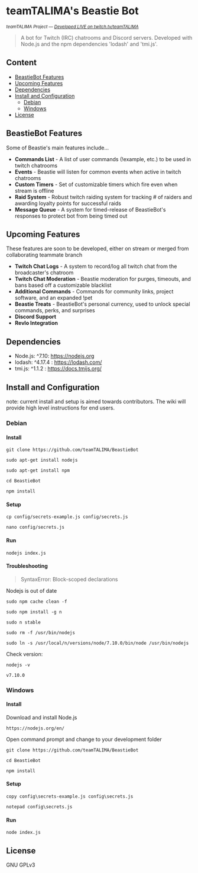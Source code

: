 # teamTALIMA's Beastie Bot
<sup>*teamTALIMA Project &mdash; [Developed LIVE on twitch.tv/teamTALIMA](https://www.twitch.tv/teamtalima)*</sup>

> A bot for Twitch (IRC) chatrooms and Discord servers. Developed with Node.js and the npm dependencies 'lodash' and 'tmi.js'.
> 


 ## Content
 * [BeastieBot Features](#beastiebot-features) 
 * [Upcoming Features](#upcoming-features) 
 * [Dependencies](#dependencies) 
 * [Install and Configuration](#install-and-configuration) 
   - [Debian](#debian) 
   - [Windows](#windows) 
 * [License](#license) 




## BeastieBot Features
Some of Beastie's main features include...

- **Commands List** - A list of user commands (!example, etc.) to be used in twitch chatrooms
- **Events** - Beastie will listen for common events when active in twitch chatrooms
- **Custom Timers** - Set of customizable timers which fire even when stream is offline
- **Raid System** - Robust twitch raiding system for tracking # of raiders and awarding loyalty points for successful raids
- **Message Queue** - A system for timed-release of BeastieBot's responses to protect bot from being timed out


## Upcoming Features
These features are soon to be developed, either on stream or merged from collaborating teammate branch

- **Twitch Chat Logs** - A system to record/log all twitch chat from the broadcaster's chatroom
- **Twitch Chat Moderation** - Beastie moderation for purges, timeouts, and bans based off a customizable blacklist
- **Additional Commands** - Commands for community links, project software, and an expanded !pet
- **Beastie Treats** - BeastieBot's personal currency, used to unlock special commands, perks, and surprises
- **Discord Support**
- **Revlo Integration**


## Dependencies
* Node.js: ^7.10:  https://nodejs.org
* lodash: ^4.17.4 : https://lodash.com/
* tmi.js: ^1.1.2 : https://docs.tmijs.org/


## Install and Configuration
note: current install and setup is aimed towards contributors. The wiki will provide high level instructions for end users.

### Debian 

#### Install
```git clone https://github.com/teamTALIMA/BeastieBot```

```sudo apt-get install nodejs```

```sudo apt-get install npm```

```cd BeastieBot```

```npm install```

#### Setup
```cp config/secrets-example.js config/secrets.js```

```nano config/secrets.js```

#### Run
```nodejs index.js```

#### Troubleshooting
> SyntaxError: Block-scoped declarations 

Nodejs is out of date

```sudo npm cache clean -f```

```sudo npm install -g n```

```sudo n stable```

```sudo rm -f /usr/bin/nodejs```

```sudo ln -s /usr/local/n/versions/node/7.10.0/bin/node /usr/bin/nodejs```

Check version:

```nodejs -v```

```v7.10.0```

### Windows 

#### Install
Download and install Node.js

``` https://nodejs.org/en/ ```

Open command prompt and change to your development folder

```git clone https://github.com/teamTALIMA/BeastieBot ```

```cd BeastieBot ```

```npm install```

#### Setup
```copy config\secrets-example.js config\secrets.js```

```notepad config\secrets.js```

#### Run
```node index.js```


## License
GNU GPLv3

